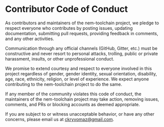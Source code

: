 # Contributor Code of Conduct

As contributors and maintainers of the nem-toolchain project,
we pledge to respect everyone who contributes by posting issues,
updating documentation, submitting pull requests, providing
feedback in comments, and any other activities.

Communication through any official channels (GitHub, Gitter, etc.)
must be constructive and never resort to personal attacks, trolling,
public or private harassment, insults, or other unprofessional conduct.

We promise to extend courtesy and respect to everyone involved in this
project regardless of gender, gender identity, sexual orientation, disability,
age, race, ethnicity, religion, or level of experience. We expect anyone
contributing to the nem-toolchain project to do the same.

If any member of the community violates this code of conduct, the maintainers
of the nem-toolchain project may take action, removing issues, comments,
and PRs or blocking accounts as deemed appropriate.

If you are subject to or witness unacceptable behavior, or have any other concerns,
please email us at [ckryvomaz@gmail.com](mailto:ckryvomaz@gmail.com).
